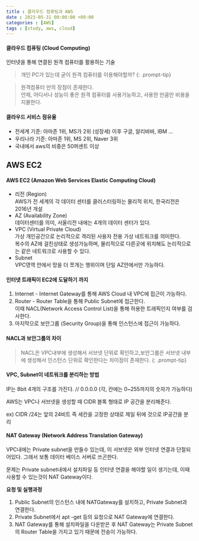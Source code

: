 ```yaml
---
title : 클라우드 컴퓨팅과 AWS
date : 2023-05-31 00:00:00 +09:00
categories : [AWS]
tags : [study, aws, cloud] 
---
```


#### **클라우드 컴퓨팅 (Cloud Computing)**
인터넷을 통해 연결된 원격 컴퓨터를 활용하는 기술

>개인 PC가 있는데 굳이 원격 컴퓨터를 이용해야할까?
{: .prompt-tip}

>원격컴퓨터 만의 장점이 존재한다.  
언제, 어디서나 성능이 좋은 원격 컴퓨터를 사용가능하고, 사용한 만큼만 비용을 지불한다.

#### **클라우드 서비스 점유율**
- 전세계 기준: 아마존 1위, MS가 2위 (성장세) 이후 구글, 알리바바, IBM ...
- 우리나라 기준: 아마존 1위, MS 2위, Naver 3위
- 국내에서 aws의 비중은 50퍼센트 이상 

## **AWS EC2**

#### **AWS EC2 (Amazon Web Services Elastic Computing Cloud)**
- 리전 (Region)
<br>AWS가 전 세계의 각 데이터 센터를 클러스터링하는 물리적 위치, 한국리전은 2016년 개설
- AZ (Availability Zone)
<br>데이터센터를 의미, 서울리전 내에는 4개의 데이터 센터가 있다.
- VPC (Virtual Private Cloud)
<br>가상 개인공간으로 논리적으로 격리된 사용자 전용 가상 네트워크를 의미한다.
<br>복수의 AZ에 걸친상태로 생성가능하며, 물리적으로 다른곳에 위치해도 논리적으로는 같은 네트워크로 사용할 수 있다.
- Subnet
<br>VPC영역 안에서 망을 더 쪼개는 행위이며 단일 AZ안에서만 가능하다.

#### **인터넷 트래픽이 EC2에 도달하기 까지**
1. Internet - Internet Gateway를 통해 AWS Cloud 내 VPC에 접근이 가능하다.
2. Router - Router Table을 통해 Public Subnet에 접근한다. <br>이때 NACL(Network Access Control List)을 통해 허용한 트래픽인지 여부를 검사한다.
3. 마지막으로 보안그룹 (Security Group)을 통해 인스턴스에 접근이 가능하다.

#### **NACL과 보안그룹의 차이**

>NACL은 VPC내부에 생성해서 서브넷 단위로 확인하고,보안그룹은 서브넷 내부에 생성해서 인스턴스 단위로 확인한다는 차이점이 존재한다.
{: .prompt-tip}

#### **VPC, Subnet이 네트워크를 분리하는 방법**
IP는 8bit 4개의 구조를 가진다. // 0.0.0.0 (각, 칸에는 0~255까지의 숫자가 가능하다)

AWS는 VPC나 서브넷을 생성할 때 CIDR 블록 형태로 IP 공간을 분리해준다.

ex) CIDR /24는 앞의 24비트 즉 세칸을 고정한 상태로 제일 뒤에 것으로 IP공간을 분리

#### **NAT Gateway (Network Address Translation Gateway)**
VPC내에는 Private subnet을 만들수 있는데, 이 서브넷은 외부 인터넷 연결과 단절되어있다. 그래서 보통 데이터 베이스 서버로 쓰곤한다.

문제는 Private subnet내에서 설치파일 등 인터넷 연결을 해야할 일이 생기는데, 이때 사용할 수 있는것이 NAT Gateway이다.

**요청 및 실행과정**
1. Public Subnet의 인스턴스 내에 NATGateway를 설치하고, Private Subnet과 연결한다.
2. Private Subnet에서 apt -get 등의 요청으로 NAT Gateway에 연결한다.
3. NAT Gateway를 통해 설치파일을 다운받은 후 NAT Gateway는 Private Subnet의 Router Table을 가지고 있기 때문에 전송이 가능하다.
